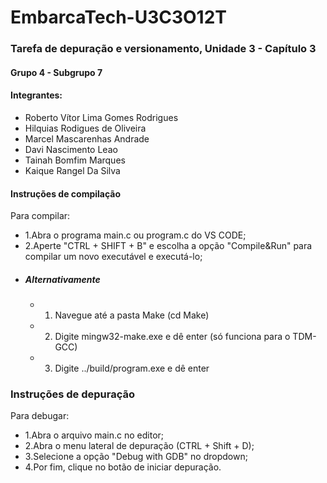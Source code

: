 # EmbarcaTech-U3C3O12T
### Tarefa de depuração e versionamento, Unidade 3 - Capítulo 3
#### Grupo 4 - Subgrupo 7
#### Integrantes:
* Roberto Vítor Lima Gomes Rodrigues
* Hilquias Rodigues de Oliveira
* Marcel Mascarenhas Andrade
* Davi Nascimento Leao
* Tainah Bomfim Marques
* Kaique Rangel Da Silva


#### Instruções de compilação
Para compilar:
* 1.Abra o programa main.c ou program.c do VS CODE;
* 2.Aperte "CTRL + SHIFT + B" e escolha a opção "Compile&Run" para compilar um novo executável e executá-lo;
* ##### Alternativamente
    * 1. Navegue até a pasta Make (cd Make)
    * 2. Digite mingw32-make.exe e dê enter (só funciona para o TDM-GCC)
    * 3. Digite ../build/program.exe e dê enter

### Instruções de depuração
Para debugar:
* 1.Abra o arquivo main.c no editor; 
* 2.Abra o menu lateral de depuração (CTRL + Shift + D);
* 3.Selecione a opção "Debug with GDB" no dropdown;
* 4.Por fim, clique no botão de iniciar depuração.
